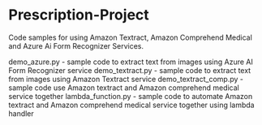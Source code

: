 # Prescription-Project
Code samples for using Amazon Textract, Amazon Comprehend Medical and Azure Ai Form Recognizer Services.

demo_azure.py - sample code to extract text from images using Azure AI Form Recognizer service
demo_textract.py - sample code to extract text from images using Amazon Textract service
demo_textract_comp.py - sample code use Amazon textract and Amazon comprehend medical service together
lambda_function.py - sample code to automate Amazon textract and Amazon comprehend medical service together using lambda handler
